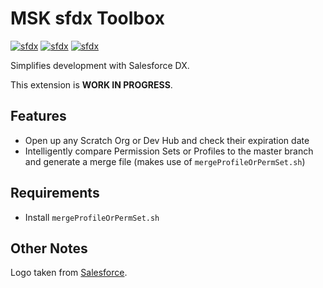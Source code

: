 # MSK sfdx Toolbox
[![sfdx](https://img.shields.io/badge/cli-sfdx-brightgreen.svg)](https://developer.salesforce.com/tools/sfdxcli)
[![sfdx](https://img.shields.io/badge/license-MOZ-brightgreen.svg)](https://github.com/mschmidtkorth/msk-sfdx-toolbox/blob/master/LICENSE)
[![sfdx](https://img.shields.io/github/issues-raw/mschmidtkorth/msk-sfdx-toolbox.svg)](https://github.com/mschmidtkorth/msk-sfdx-toolbox/issues)


Simplifies development with Salesforce DX.

This extension is **WORK IN PROGRESS**.

## Features
- Open up any Scratch Org or Dev Hub and check their expiration date
- Intelligently compare Permission Sets or Profiles to the master branch and generate a merge file (makes use of `mergeProfileOrPermSet.sh`)

<!-- Image:
\!\[feature X\]\(images/feature-x.png\)
> Tip: Many popular extensions utilize animations. This is an excellent way to show off your extension! We recommend short, focused animations that are easy to follow. -->

## Requirements
- Install `mergeProfileOrPermSet.sh`

<!-- ## Known Issues

Calling out known issues can help limit users opening duplicate issues against your extension. -->

## Other Notes
Logo taken from [Salesforce](https://partners.salesforce.com/s/education/general/Salesforce_DX).
